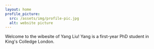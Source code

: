```yaml
---
layout: home
profile_picture:
  src: /assets/img/profile-pic.jpg
  alt: website picture
---
```


<p>
  Welcome to the wibesite of Yang Liu! Yang is a first-year PhD student in King's Colledge London.
</p>

<!--
<p>
  You can find the source code and the instructions on <a href="https://github.com/eliottvincent/bay">GitHub</a>.
</p>
--!>
